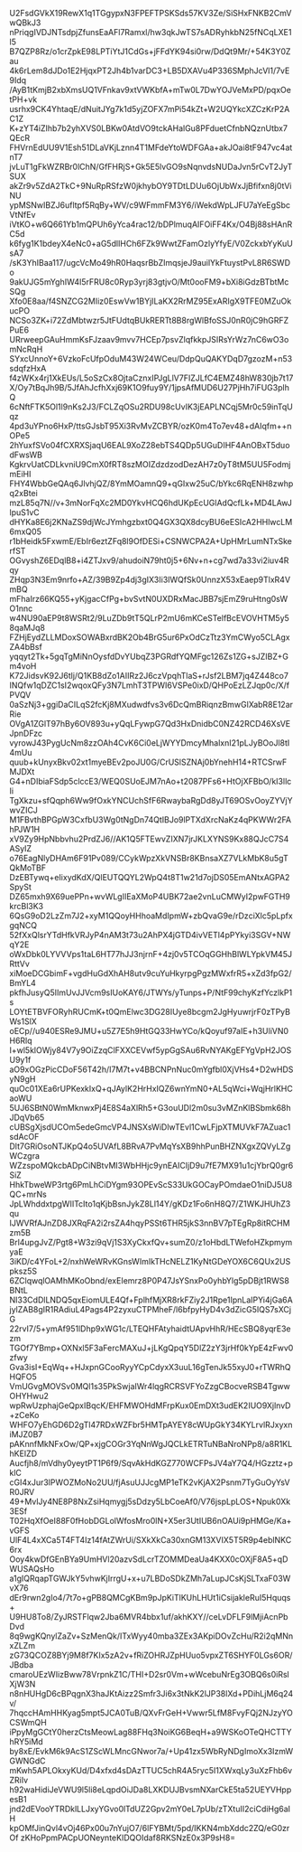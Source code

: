 U2FsdGVkX19RewX1q1TGgypxN3FPEFTPSKSds57KV3Ze/SiSHxFNKB2CmVwQBkJ3
nPriqgIVDJNTsdpjZfunsEaAFl7Ramxl/hw3qkJwTS7sADRyhkbN25fNCqLXE1l5
B7QZP8Rz/o1crZpkE98LPTiYtJ1CdGs+jFFdYK94si0rw/DdQt9Mr/+54K3Y0Zau
4k6rLem8dJDo1E2HjqxPT2Jh4b1varDC3+LB5DXAVu4P336SMphJcVl1/7vE9Idq
/AyB1tKmjB2xbXmsUQ1VFnkav9xtVWKbfA+mTw0L7DwYOJVeMxPD/pqxOetPH+vk
usrhx9CK4YhtaqE/dNuitJYg7k1d5yjZOFX7mPi54kZt+W2UQYkcXZCzKrP2AC1Z
K+zYT4iZIhb7b2yhXVS0LBKw0AtdVO9tckAHalGu8PFduetCfnbNQznUtbx7QEcR
FHVrnEdUU9V1Esh51DLaVKjLznn4T1MFdeYtoWDFGAa+akJOai8tF947vc4atnT7
jvLuT1gFkWZRBr0lChN/GfFHRjS+Gk5E5lvGO9sNqnvdsNUDaJvn5rCvT2JyTSUX
akZr9v5ZdA2TkC+9NuRpRSfzW0jkhybOY9TDtLDUu6OjUbWxJjBfifxn8j0tViNU
ypMSNwIBZJ6ufltpf5RqBy+WV/c9WFmmFM3Y6/iWekdWpLJFU7aYeEgSbcVtNfEv
iVtKO+w6Q661Yb1mQPUh6yYca4rac12/bDPlmuqAIFOiFF4Kx/O4Bj88sHAnRC5d
k6fyg1K1bdeyX4eNc0+aG5dlIHCh6FZk9WwtZFamOzlyYfyE/V0ZckxbYyKuUsA7
/sK3YhIBaa117/ugcVcMo49hR0HaqsrBbZImqsjeJ9auilYkFtuystPvL8R6SWDo
9akUJG5mYghIW4I5rFRU8c0Ryp3yrj83gtjvO/Mt0ooFM9+bXi8iGdzBTbtMcSQg
Xfo0E8aa/f4SNZCG2MIiz0EswVw1BYjILaKX2RrMZ95ExARIgX9TFE0MZuOkucPO
NCSo3ZK+i72ZdMbtwzr5JtFUdtqBUkRERTt8B8rgWlBfoSSJ0nR0jC9hGRFZPuE6
URrweepGAuHmmKsFJzaav9mvv7HCEp7psvZlqfkkpJSIRsYrWz7nC6wO3omNcRqH
SYxcUnnoY+6VzkoFcUfpOduM43W24WCeu/DdpQuQAKYDqD7gzozM+n53sdqfzHxA
f4zWKx4rj1XkEUs/L5oSzCx8OjtaCznxIPJgLlV7FIZJLfC4EMZ48hW830jb7t17
X/Oy7tBqJh9B/5JfAhJcfhXxj69K1O9fuy9Y/1jpsAfMUD6U27PjHh7iFUG3plhQ
6cNftFTK5Ol1l9nKs2J3/FCLZqOSu2RDU98cUvIK3jEAPLNCqj5Mr0c59inTqUqz
4pd3uYPno6HxP/ttsGJsbT95Xi3RvMvZCBYR/ozK0m4To7ev48+dAIqfm++nOPe5
2hYuxfSVo04fCXRXSjaqU6EAL9XoZ28ebTS4QDp5UGuDIHF4AnOBxT5duodFwsWB
KgkrvUatCDLkvniU9CmX0fRT8szMOIZdzdzodDezAH7z0yT8tM5UU5FodmjmEiHI
FHY4WbbGeQAq6JlvhjQZ/8YmMOamnQ9+qGIxw25uC/bYkc6RqENH8zwhpq2xBtei
mzL85q7N//v+3mNorFqXc2MD0YkvHCQ6hdUKpEcUGlAdQcfLk+MD4LAwJlpuS1vC
dHYKa8E6j2KNaZS9djWcJYmhgzbxt0Q4GX3QX8dcyBU6eESIcA2HHlwcLM6mxQ05
r1bHeidk5FxwmE/EbIr6eztZFq8l9OfDESi+CSNWCPA2A+UpHMrLumNTxSkerfST
OGvyshZ6EDqlB8+i4ZTJxv9/ahudoiN79ht0j5+6Nv+n+cg7wd7a33vi2iuv4Rqy
ZHqp3N3Em9nrfo+AZ/39B9Zp4dj3gIX3Ii3IWQfSk0UnnzX53xEaep9TlxR4VmBQ
mFhaIrz66KQ55+yKjgacCfPg+bvSvtN0UXDRxMacJBB7sjEmZ9ruHtng0sWO1nnc
w4NU90aEP9t8WSRt2/9LuZDb9tT5QLrP2mU6mKCeSTelfBcEVOVHTM5y58qaMJq8
FZHjEydZLLMDoxSOWABxrdBK2Ob4BrG5ur6PxOdCzTtz3YmCWyo5CLAgxZA4bBsf
yqqyt2Tk+5gqTgMiNnOysfdDvYUbqZ3PGRdfYQMFgc126Zs1ZG+sJZIBZ+Gm4voH
K72JidsvK92J6tlj/Q1KB8dZo1AIIRz2J6czVpqhTlaS+rJsf2LBM7jq4Z448co7
INQfw1qDZC1sI2wqoxQFy3N7LmhT3TPWI6VSPe0ixD/QHPoEzLZJqp0c/X/fPVQV
0aSzNj3+ggiDaCILqS2fcKj8MXudwdfvs3v6DcQmBRiqnzBmwGlXabR8E12arRie
OVgA1ZGlT97hBy6OV893u+yQqLFywpG7Qd3HxDnidbC0NZ42RCD46XsVEJpnDFzc
vyrowJ43PygUcNm8zzOAh4CvK6Ci0eLjWYYDmcyMhalxnI21pLJyBOoJl8tI4mUu
quub+kUnyxBkv02xt1myeBEv2poJU0G/CrUSlSZNAj0bYnehH14+RTCSrwFMJDXt
G4+nDIbiaFSdp5clccE3/WEQ0SUoEJM7nAo+t2087PFs6+HtOjXFBbO/kI3llcIi
TgXkzu+sfQqph6Ww9fOxkYNCUchSfF6RwaybaRgDd8yJT69OSvOoyZYVjYwvZICJ
M1FBvthBPGpW3CxfbU3Wg0tNgDn74QtIBJo9lPTXdXrcNaKz4qPKWWr2FAhPJW1H
xV9Zy9HpNbbvhu2PrdZJ6//AK1Q5FTEwvZIXN7jrJKLXYNS9Kx88QJcC7S4ASyIZ
o76EagNlyDHAm6F91Pv089/CCykWpzXkVNSBr8KBnsaXZ7VLkMbK8u5gTQkMoTBF
DzEBTywq+eIixydKdX/QlEUTQQYL2WpQ4t8T1w21d7ojDS05EmANtxAGPA2SpySt
DZ65mxh9X69uePPn+wvWLgIIEaXMoP4UBK72ae2vnLuCMWyI2pwFGTH9krcBl3K3
6QsG9oD2LzZm7J2+xyM1QQoyHHhoaMdIpmW+zbQvaG9e/rDzciXlc5pLpfxgqNCQ
52fXxQlsrYTdHfkVRJyP4nAM3t73u2AhPX4jGTD4ivVETl4pPYkyi3SGV+NWqY2E
oWxDbk0LYVVVps1taL6HT77hJJ3njrnF+4zj0v5TCOqGGHhBlWLYpkVM45JRttVv
xiMoeDCGbimF+vgdHuGdXhAH8utv9cuYuHkyrpgPgzMWxfrR5+xZd3fpG2/BmYL4
pkfhJusyQ5IImUvJJVcm9sIUoKAY6/JTWYs/yTunps+P/NtF99chyKzfYczlkP1s
LOYtETBVFORyhRUCmK+t0QmElwc3DG28IUye8bcgm2JgHyuwrjrF0zTPyBWs1SlX
oECp//u940ESRe9JMU+u5Z7E5h9HtGQ33HwYCo/kQoyuf97aIE+h3UliVN0H6Rlq
I+wl5klOWjy84V7y9OiZzqClFXXCEVwf5ypGgSAu6RvNYAKgEFYgVpH2JOSU9y1f
aO9xOGzPicCDoF56T42h/I7M7t+v4BBCNPnNuc0mYgfbl0XjVHs4+D2wHDSyN9gH
quOc01XEa6rUPKexkIxQ+qJAylK2HrHxIQZ6wnYmN0+AL5qWci+WqjHrlKHCaoWU
5UJ6SBtN0WmMknwxPj4E8S4aXlRh5+G3ouUDl2m0su3vMZnKlBSbmk68hJDqVb65
cUBSgXjsdUCOm5edeGmcVP4JNSXsWiDlwTEvl1CwLFjpXTMUVkF7AZuac1sdAcOF
Dlt7GRiOsoNTJKpQ4o5UVAfL8BRvA7PvMqYsXB9hhPunBHZNXgxZQVyLZgWCzgra
WZzspoMQkcbADpCiNBtvMI3WbHHjc9ynEAICIjD9u7fE7MX91u1cjYbrQ0gr6SiZ
HhkTbweWP3rtg6PmLhCiDYgm93OPEvScS33UkGOCayPOmdaeO1niDJ5U8QC+mrNs
JpLWhddxtpgWIITcIto1qKjbBsnJykZ8Ll14Y/gKDz1Fo6nH8Q7/Z1WKJHUhZ3qu
IJWVRfAJnZD8JXRqFA2i2rsZA4hqyPSSt6THR5jkS3nnBV7pTEgRp8itRCHMzm5B
Brl4upgJvZ/Pgt8+W3zi9qVj1S3XyCkxfQv+sumZ0/z1oHbdLTWefoHZkpmymyaE
3iKD/c4YFoL+2/nxhWeWRvKGnsWImIkTHcNELZ1KyNtGDeYOX6C6QUx2USpksz5S
6ZClqwqlOAMhMKoObnd/exEIemrz8P0P47JsYSnxPo0yhbYlg5pDBjt1RWS8BNtL
NI33CdDlLNDQ5qxEiomULE4Qf+FplhfMjXR8rkFZiy2J1Rpe1IpnLaIPYi4jGa6A
jylZAB8gIR1RAdiuL4Pags4P2zyxuCTPMheF/l6bfpyHyD4v3dZicG5IQS7sXCjG
22rvI7/5+ymAf951lDhp9xWG1c/LTEQHFAtyhaidtUApvHhR/HEcSBQ8yqrE3ezm
TGOf7YBmp+OXNxl5F3aFercMAXuJ+jLKgQpqY5DlZ2zY3jrHf0kYpE4zFwv0zfwy
Gva3isI+EqWq++HJxpnGCooRyyYCpCdyxX3uuL16gTenJk55xyJ0+rTWRhQHQFO5
VmUGvgMOVSv0MQl1s35PkSwjaIWr4lqgRCRSVFYoZzgCBocveRSB4TgwwOHYHwu2
wpRwUzphajGeQpxIBqcK/EHFMWOHdMFrpKux0EmDXt3udEK2IUO9XjlnvD+zCeKo
WHFO7yEhGD6D2gTl47RDxWZFbr5HMTpAYEY8cWUpGkY34KYLrvlRJxyxniMJZ0B7
pAKnnfMkNFxOw/QP+xjgCOGr3YqNnWgJQCLkETRTuNBaNroNPp8/a8R1KLhKEIZD
Aucfjh8/mVdhy0yeytPT1P6f9/SqvAkHdKGZ770WCFPsJV4aY7Q4/HGzztz+pklC
cGI4xJur3lPWOZMoNo2UU/fjAsuUJJcgMP1eTK2vKjAX2Psnm7TyGuOyYsVR0JRV
49+MvlJy4NE8P8NxZsiHqmygj5sDdzy5LbCoeAf0/V76jspLpLOS+Npuk0Xk3ESf
T02HqXfOeI88F0fHobDGLolWfosMro0lN+X5er3UtIUB6nOAUi9pHMGe/Ka+vGFS
UlF4L4xXCa5T4FT4Iz14fAtZWrUi/SXkXkCa30xnGM13XVIX5T5R9p4eblNKC6rx
Ooy4kwDfGEnBYa9UmHVl20azvSdLcrTZOMMDeaUa4KXX0cOXjF8A5+qDWUSAQsHo
a1gIQRqapTGWJkY5vhwKjIrrgU+x+u7LBDoSDkZMh7aLupJCsKjSLTxaF03WvX76
dEr9rwn2gIo4/7t7o+gPB8QMCgKBm9pJpKiTlKUhLHUt1iCsijakleRuI5Hquqs+
U9HU8To8/ZyJRSTFlqw2Jba6MVR4bbx1uf/akhKXY//ceLvDFLF9lMjiAcnPbDvd
8q9wgKQnylZaZv+SzMenQk/ITxWyy40mba3ZEx3AKpiDOvZcHu/R2i2qMNnxZLZm
zG73QCOZ8BYj9M8f7KIx5zA2v+fRiZOHRJZpHUuo5vpxZT6SHYF0LGs6OR/JBdba
cmaroUEzWIizBww78VrpnkZ1C/THI+D2sr0Vm+wWcebuNrEg3OBQ6s0iRslXjW3N
n8nHUHgD6cBPqgnX3haJKtAizz2Smfr3Ji6x3tNkK2lJP38lXd+PDihLjM6q24v/
7hqccHAmHHKyag5mpt5JCA0TuB/QXvFrGeH+Vwwr5LfM8FvyFQj2NJzyYOCSWmQH
iPpyMgGCtY0herzCtsMeowLag88FHq3NoiKG6BeqH+a9WSKoOTeQHCTTYhRY5iMd
by8xE/EvkM6k9AcS1ZScWLMncGNwor7a/+Up41zx5WbRyNDgImoXx3IzmWGWNGdC
mKwh5APLOkxyKUd/D4xfxd4sDAzTTUC5chR4A5ryc5I1XWxqLy3uXzFhb6vZRiIv
h92waHidiJeVWU9l5li8eLqpdOiJDa8LXKDUJBvsmNXarCkE5ta52UEYVHppesB1
jnd2dEVooYTRDklLLJxyYGvo0lTdUZ2Gpv2mY0eL7pUb/zTXtuII2ciCdiHg6aIH
kpOMfJinQvl4vOj46Px00u7nYujO7/6lFYBMt/5pd/IKKN4mbXddc2ZQ/eG0zrOf
zKHoPpmPACpUONeynteKIDQOIdaf8RKSNzE0x3P9sH8=
